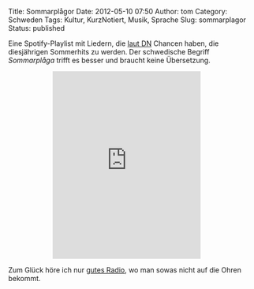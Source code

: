 Title: Sommarplågor
Date: 2012-05-10 07:50
Author: tom
Category: Schweden
Tags: Kultur, KurzNotiert, Musik, Sprache
Slug: sommarplagor
Status: published

Eine Spotify-Playlist mit Liedern, die [laut
DN](http://www.dn.se/kultur-noje/musik/sa-ska-sommaren-lata-i-ar)
Chancen haben, die diesjährigen Sommerhits zu werden. Der schwedische
Begriff *Sommarplåga* trifft es besser und braucht keine Übersetzung.

<!--more Zur Musik &raquo; -->

<iframe src="https://embed.spotify.com/?uri=spotify:user:ivh:playlist:27gD10k3ZlmyoQKJ4vLMNY&amp;theme=white" width="300" height="380" frameborder="0" allowtransparency="true" style="margin-left:90px"></iframe>

Zum Glück höre ich nur [gutes Radio](http://www.radioparadise.com), wo
man sowas nicht auf die Ohren bekommt.

